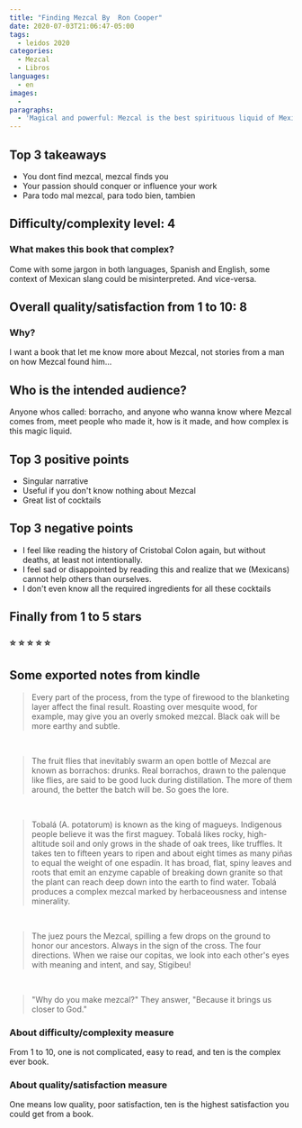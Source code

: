 ```yaml
---
title: "Finding Mezcal By  Ron Cooper"
date: 2020-07-03T21:06:47-05:00
tags:
  - leidos 2020
categories:
  - Mezcal
  - Libros
languages:
  - en
images:
  -
paragraphs:
  - 'Magical and powerful: Mezcal is the best spirituous liquid of Mexico, and this is a story on how Ron Cooper deal to make Mezcal, a gringo living in the hearth of making Mezcal.'
---
```



## Top 3 takeaways

- You dont find mezcal, mezcal finds you
- Your passion should conquer or influence your work
- Para todo mal mezcal, para todo bien, tambien

## Difficulty/complexity level: 4

### What makes this book that complex?

Come with some jargon in both languages, Spanish and English, some context of Mexican slang could be misinterpreted. And vice-versa.

## Overall quality/satisfaction from 1 to 10: 8️

### Why?

I want a book that let me know more about Mezcal, not stories from a man on how Mezcal found him...

## Who is the intended audience?

Anyone whos called: borracho, and anyone who wanna know where Mezcal comes from, meet people who made it, how is it made, and how complex is this magic liquid.

## Top 3 positive points

- Singular narrative
- Useful if you don't know nothing about Mezcal
- Great list of cocktails

## Top 3 negative points

- I feel like reading the history of Cristobal Colon again, but without deaths, at least not intentionally.
- I feel sad or disappointed by reading this and realize that we (Mexicans) cannot help others than ourselves.
- I don't even know all the required ingredients for all these cocktails

## Finally from 1 to 5 stars

### ⭐️ ⭐️ ⭐️ ⭐️ ⭐️

## Some exported notes from kindle

> Every part of the process, from the type of firewood to the blanketing layer affect the final result. Roasting over mesquite wood, for example, may give you an overly smoked mezcal. Black oak will be more earthy and subtle.

<br>

> The fruit flies that inevitably swarm an open bottle of Mezcal are known as borrachos: drunks. Real borrachos, drawn to the palenque like flies, are said to be good luck during distillation. The more of them around, the better the batch will be. So goes the lore.

<br>

> Tobalá (A. potatorum) is known as the king of magueys. Indigenous people believe it was the first maguey. Tobalá likes rocky, high-altitude soil and only grows in the shade of oak trees, like truffles. It takes ten to fifteen years to ripen and about eight times as many piñas to equal the weight of one espadín. It has broad, flat, spiny leaves and roots that emit an enzyme capable of breaking down granite so that the plant can reach deep down into the earth to find water. Tobalá produces a complex mezcal marked by herbaceousness and intense minerality.

<br>

> The juez pours the Mezcal, spilling a few drops on the ground to honor our ancestors. Always in the sign of the cross. The four directions. When we raise our copitas, we look into each other's eyes with meaning and intent, and say, Stigibeu!

<br>

> "Why do you make mezcal?" They answer, "Because it brings us closer to God."

### About difficulty/complexity measure

From 1 to 10, one is not complicated, easy to read, and ten is the complex ever book.

### About quality/satisfaction measure

One means low quality, poor satisfaction, ten is the highest satisfaction you could get from a book.
